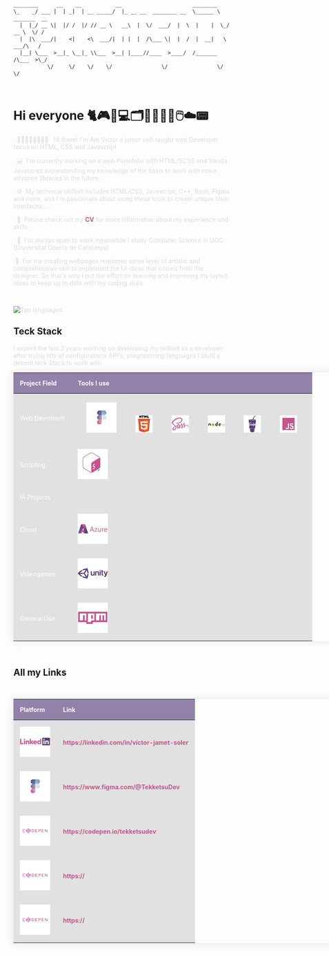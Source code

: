 

```
________      __    __           __                       ________               
\_    _/ ___ |  | _|  | __ _____/  |_ __ __  ________ __  \______ \   _______  __
  |  |_/ __ \|  |/ /  |/ // __ \   __\  |  \/  ___/  |  \  |    |  \_/ __ \  \/ /
  |  |\  ___/|    <|    <\  ___/|  | |  |  /\___ \|  |  /  |  __|   \  ___/\   / 
  |__| \___  >__|_ \__|_ \\___  >__| |____//____  >____/  /_______  /\___  >\_/  
           \/     \/    \/    \/                \/                \/     \/      
```
<br>

# Hi everyone 🐈🎮📱💻🗂️📂📁👨‍💻🖱️☁️📟

<p>· 👾🤖🐱‍👤🐱‍🏍👩‍🎓 &nbsp; Hi there! I'm Am Victor a junior self-taught web Developer focus on HTML, CSS and Javascript </p>
<p>· 💻 &nbsp;I'm currently working on a web Portofolio with HTML/SCSS and Vanilla Javascript expandanding my knowledge of the basis to work with more advance libraries in the future.</p>
<p>· ⚙️ &nbsp;My technical skillset includes HTML/CSS, Javascript, C++, Bash, Figma and more, and I'm passionate about using these tools to create unique User Interfaces, ... </p>
<p>· 📄 &nbsp;Please check out my <a href="https://drive.google.com/file/d/1Gh4q_RSMQUjufm2Qrm-QesiBepiZ79rO/view?usp=share_link">CV</a> for more information about my experience and skills.</p>
<p>· 🤝 &nbsp;I'm always open to work meanwhile I study Computer Science in UOC (Universitat Oberta de Catalunya)</p>
<p> ·🎨 &nbsp;For me creating webpages requieres some level of artistic and comprehensive skill to implement the UI ideas that comes from the designer. So that's why I put the effort on learning and improving my layout ideas to keep up to date with my coding skills</p>

<br>


![Top languages](https://github-readme-stats.vercel.app/api/top-langs/?username=tekketsudev&theme=dracula&show_icons=true)

## Teck Stack
I expent the last 3 years working on developing my skillset as a developer after trying lots of configurations API's, programming languages I bluid a decent teck Stack to work with.
<table>
    <thead>
        <tr>
            <th>Project Field</th>
            <th>Tools I use</th>
        </tr>
    </thead>
    <tbody>
        <tr>
            <td>Web Devolment</td>
            <td>  
            <img class="language-tools" src="./img/icon-figma.png">
            <img class="language-tools" src="https://raw.githubusercontent.com/devicons/devicon/master/icons/html5/html5-original-wordmark.svg" alt="html5" width="40" height="40"/>
            <img class="language-tools" src="https://raw.githubusercontent.com/devicons/devicon/master/icons/sass/sass-original.svg" alt="sass" width="40" height="40"/>
            <img class="language-tools" src="https://raw.githubusercontent.com/devicons/devicon/master/icons/nodejs/nodejs-original-wordmark.svg" alt="nodejs" width="40" height="40"/>
            <img class="language-tools" src="./img/icon-gulp.png" alt="gulp" width="40" height="40"/>
            <img class="language-tools" src="./img/icon-javascript.png" alt="javascript" width="40" height="40"/>
             </td>
        </tr>
        <tr>
            <td>Scripting</td>
            <td><img src="./img/icon-bash.png"></td>
        </tr>
        <tr>
            <td>IA Projects</td>
            <td></td>
        </tr>
        <tr>
            <td>Cloud</td>
            <td><img src="./img/icon-azure.png"></td>
        </tr>
        <tr>
            <td>Videogames</td>
            <td><img src="./img/icon-unity.png"/>
            </td>
        </tr>
        <tr>
            <td>General Use</td>
            <td>
            <img src="./img/icon-npm.png">
            </td>
        </tr>
    </tbody>
</table>

<br>
<style>
    svg {
        height: 70px;
        width: 70px;
    }
    .cv {
        color: #C6538C;
    }
    a {
        text-decoration: none;
        color: #C6538C;
        font-weight: 700;
    }
    td {
        color: #C6538C;
    }
    a:visited, a:focus, a:hover {
        text-decoration: none;
        color: #563D7C;
    }
    p {
        color: #DDDDDD;
    }
    .language-tools {
        margin: 5px 20px;
    }
table {
width: 800px;
border-collapse: collapse;
overflow: hidden;
box-shadow: 0 0 20px rgba(0,0,0,0.1);
b
}
th,
td {
padding: 15px;
background-color: #dddd;
color: #fff;
cursor: pointer;
}
th {
text-align: left;
}
thead th{
    background-color: rgba(86, 61, 124, 0.64)
}
}

}
</style>


## All my Links
<br>
<table>
    <thead>
        <tr>
            <th>Platform</th>
            <th>Link</th>
        </tr>
    </thead>
    <tbody>
        <tr>
            <td><img src="./img/icon-linkedin.png"></td>
            <td> <a> https://linkedin.com/in/víctor-jamet-soler </a>  </td>
        </tr>
        <tr>
            <td><img src="./img/icon-figma.png"></td>
            <td> <a>https://www.figma.com/@TekketsuDev</a></td>
        </tr>
        <tr>
            <td> <img src="./img/icon-codepen.png"></td>
            <td><a>https://codepen.io/tekketsudev</a></td>
        </tr>
        <tr>
            <td><img src="./img/icon-codepen.png"></td>
            <td><a>https://</a></td>
        </tr>
        <tr>
            <td><img src="./img/icon-codepen.png"></td>
            <td><a>https://</a></td>
        </tr>
    </tbody>
</table>

